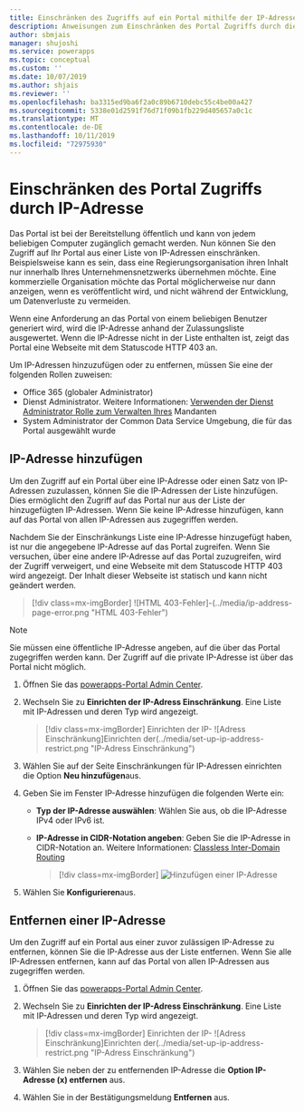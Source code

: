 ```yaml
---
title: Einschränken des Zugriffs auf ein Portal mithilfe der IP-Adresse | MicrosoftDocs
description: Anweisungen zum Einschränken des Portal Zugriffs durch die IP-Adresse.
author: sbmjais
manager: shujoshi
ms.service: powerapps
ms.topic: conceptual
ms.custom: ''
ms.date: 10/07/2019
ms.author: shjais
ms.reviewer: ''
ms.openlocfilehash: ba3315ed9ba6f2a0c89b6710debc55c4be00a427
ms.sourcegitcommit: 5338e01d2591f76d71f09b1fb229d405657a0c1c
ms.translationtype: MT
ms.contentlocale: de-DE
ms.lasthandoff: 10/11/2019
ms.locfileid: "72975930"
---
```

# <a name="restrict-portal-access-by-ip-address"></a>Einschränken des Portal Zugriffs durch IP-Adresse

Das Portal ist bei der Bereitstellung öffentlich und kann von jedem beliebigen Computer zugänglich gemacht werden. Nun können Sie den Zugriff auf Ihr Portal aus einer Liste von IP-Adressen einschränken. Beispielsweise kann es sein, dass eine Regierungsorganisation ihren Inhalt nur innerhalb Ihres Unternehmensnetzwerks übernehmen möchte. Eine kommerzielle Organisation möchte das Portal möglicherweise nur dann anzeigen, wenn es veröffentlicht wird, und nicht während der Entwicklung, um Datenverluste zu vermeiden.

Wenn eine Anforderung an das Portal von einem beliebigen Benutzer generiert wird, wird die IP-Adresse anhand der Zulassungsliste ausgewertet. Wenn die IP-Adresse nicht in der Liste enthalten ist, zeigt das Portal eine Webseite mit dem Statuscode HTTP 403 an.

Um IP-Adressen hinzuzufügen oder zu entfernen, müssen Sie eine der folgenden Rollen zuweisen:
- Office 365 (globaler Administrator) 
- Dienst Administrator. Weitere Informationen: [Verwenden der Dienst Administrator Rolle zum Verwalten Ihres](https://technet.microsoft.com/en-us/library/mt793847.aspx) Mandanten  
- System Administrator der Common Data Service Umgebung, die für das Portal ausgewählt wurde

## <a name="add-an-ip-address"></a>IP-Adresse hinzufügen

Um den Zugriff auf ein Portal über eine IP-Adresse oder einen Satz von IP-Adressen zuzulassen, können Sie die IP-Adressen der Liste hinzufügen. Dies ermöglicht den Zugriff auf das Portal nur aus der Liste der hinzugefügten IP-Adressen. Wenn Sie keine IP-Adresse hinzufügen, kann auf das Portal von allen IP-Adressen aus zugegriffen werden.

Nachdem Sie der Einschränkungs Liste eine IP-Adresse hinzugefügt haben, ist nur die angegebene IP-Adresse auf das Portal zugreifen. Wenn Sie versuchen, über eine andere IP-Adresse auf das Portal zuzugreifen, wird der Zugriff verweigert, und eine Webseite mit dem Statuscode HTTP 403 wird angezeigt. Der Inhalt dieser Webseite ist statisch und kann nicht geändert werden.

> [!div class=mx-imgBorder]
> ![HTML 403-Fehler]-(../media/ip-address-page-error.png "HTML 403-Fehler")  

> [!NOTE]
> Sie müssen eine öffentliche IP-Adresse angeben, auf die über das Portal zugegriffen werden kann. Der Zugriff auf die private IP-Adresse ist über das Portal nicht möglich.

1.  Öffnen Sie das [powerapps-Portal Admin Center](admin-overview.md).

2.  Wechseln Sie zu **Einrichten der IP-Adress Einschränkung**. Eine Liste mit IP-Adressen und deren Typ wird angezeigt.

    > [!div class=mx-imgBorder]
    > Einrichten der IP- ![Adress Einschränkung]Einrichten der(../media/set-up-ip-address-restrict.png "IP-Adress Einschränkung")

3.  Wählen Sie auf der Seite Einschränkungen für IP-Adressen einrichten die Option **Neu hinzufügen**aus.

4.  Geben Sie im Fenster IP-Adresse hinzufügen die folgenden Werte ein:

    - **Typ der IP-Adresse auswählen**: Wählen Sie aus, ob die IP-Adresse IPv4 oder IPv6 ist.

    - **IP-Adresse in CIDR-Notation angeben**: Geben Sie die IP-Adresse in CIDR-Notation an. Weitere Informationen: [Classless Inter-Domain Routing](https://en.wikipedia.org/wiki/Classless_Inter-Domain_Routing)

      > [!div class=mx-imgBorder]
      > ![Hinzufügen einer IP-Adresse](../media/add-ip-address.png "Hinzufügen einer IP-Adresse")    

5.  Wählen Sie **Konfigurieren**aus.

## <a name="remove-an-ip-address"></a>Entfernen einer IP-Adresse

Um den Zugriff auf ein Portal aus einer zuvor zulässigen IP-Adresse zu entfernen, können Sie die IP-Adresse aus der Liste entfernen. Wenn Sie alle IP-Adressen entfernen, kann auf das Portal von allen IP-Adressen aus zugegriffen werden.

1.  Öffnen Sie das [powerapps-Portal Admin Center](admin-overview.md).

2.  Wechseln Sie zu **Einrichten der IP-Adress Einschränkung**. Eine Liste mit IP-Adressen und deren Typ wird angezeigt.

    > [!div class=mx-imgBorder]
    > Einrichten der IP- ![Adress Einschränkung]Einrichten der(../media/set-up-ip-address-restrict.png "IP-Adress Einschränkung")

3.  Wählen Sie neben der zu entfernenden IP-Adresse die **Option IP-Adresse (x) entfernen** aus.

4.  Wählen Sie in der Bestätigungsmeldung **Entfernen** aus.

